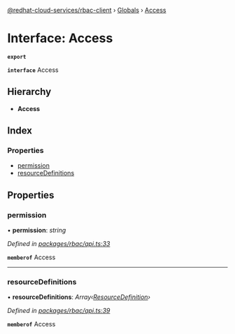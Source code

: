 [@redhat-cloud-services/rbac-client](../README.md) › [Globals](../globals.md) › [Access](access.md)

# Interface: Access

**`export`** 

**`interface`** Access

## Hierarchy

* **Access**

## Index

### Properties

* [permission](access.md#permission)
* [resourceDefinitions](access.md#resourcedefinitions)

## Properties

###  permission

• **permission**: *string*

*Defined in [packages/rbac/api.ts:33](https://github.com/Hyperkid123/javascript-clients/blob/master/packages/rbac/api.ts#L33)*

**`memberof`** Access

___

###  resourceDefinitions

• **resourceDefinitions**: *Array‹[ResourceDefinition](resourcedefinition.md)›*

*Defined in [packages/rbac/api.ts:39](https://github.com/Hyperkid123/javascript-clients/blob/master/packages/rbac/api.ts#L39)*

**`memberof`** Access
